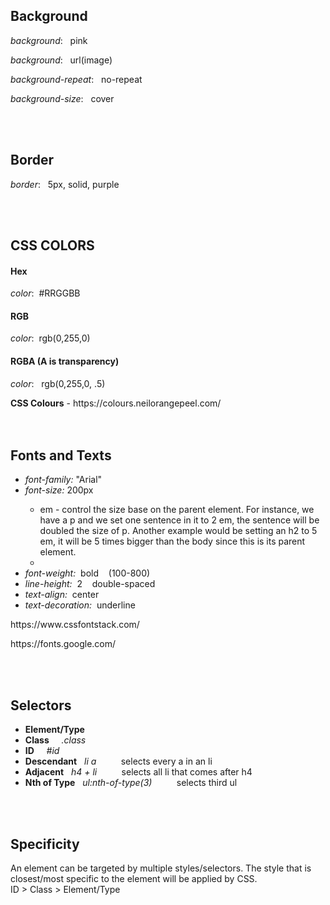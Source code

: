 <h2>Background</h2>
<p><em>background</em>: &nbsp; pink<br></p>
<p><em>background</em>: &nbsp;  url(image)<br></p>
<p><em>background-repeat</em>: &nbsp;  no-repeat <br></p>
<p><em>background-size</em>: &nbsp;  cover <br></p>
<br>
<br>



<h2>Border</h2>
<p><em>border</em>: &nbsp; 5px, solid, purple<br></p>
<br>
<br>



<h2>CSS COLORS</h2>
<h4>Hex</h4>
<p>
  <em>color</em>:&nbsp;  #RRGGBB
</p>
<h4>RGB</h4>
<p>
  <em>color</em>:&nbsp;  rgb(0,255,0)
</p>
<h4>RGBA (A is transparency)</h4>
<p>
  <em>color</em>: &nbsp; rgb(0,255,0, .5)
</p>
<strong>CSS Colours</strong> - https://colours.neilorangepeel.com/
<br>
<br>
<br>



<h2>Fonts and Texts</h2>
<ul>
  <li><em>font-family:</em> "Arial"</li>
  <li><em>font-size:</em> 200px </li>
  <ul>
    <li>em - control the size base on the parent element. For instance, we have a p and we set one sentence in it to 2 em, the sentence will be doubled the size of p. Another example would be setting an h2 to 5 em, it will be 5 times bigger than the body since this is its parent element.<li/>
    </ul>
  <li><em>font-weight:</em>&nbsp;&nbsp;bold&nbsp;&nbsp;&nbsp;&nbsp;(100-800)</li>
  <li><em>line-height:&nbsp;&nbsp;</em>2&nbsp;&nbsp;&nbsp;&nbsp;double-spaced</li>
  <li><em>text-align:&nbsp;&nbsp;</em>center</li>
  <li><em>text-decoration:&nbsp;&nbsp;</em>underline</li>
  </ul>
<p>https://www.cssfontstack.com/</p>
<p>https://fonts.google.com/</p>
<br>
<br>




<h2>Selectors</h2>
<ul>
  <li><strong>Element/Type</strong></li>
  <li><strong>Class</strong>&nbsp;&nbsp;&nbsp;&nbsp; <em>.class</em></li>
  <li><strong>ID</strong>&nbsp;&nbsp;&nbsp;&nbsp; <em>#id</em></li>
  <li><strong>Descendant</strong>&nbsp;&nbsp; <em>li a</em> &nbsp;&nbsp;&nbsp;&nbsp;&nbsp;&nbsp;&nbsp;&nbsp; selects every a in an li</li>
  <li><strong>Adjacent</strong>&nbsp;&nbsp; <em>h4 + li</em> &nbsp;&nbsp;&nbsp;&nbsp;&nbsp;&nbsp;&nbsp;&nbsp; selects all li that comes after h4</li>
  <li><strong>Nth of Type</strong>&nbsp;&nbsp; <em>ul:nth-of-type(3)</em> &nbsp;&nbsp;&nbsp;&nbsp;&nbsp;&nbsp;&nbsp;&nbsp; selects third ul</li>
</ul>
<br>
<br>



<h2>Specificity</h2>
<p>An element can be targeted by multiple styles/selectors. The style that is closest/most specific to the element will be applied by CSS. 
  <br>
  ID > Class > Element/Type</p>


